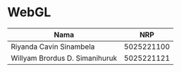 # WebGL

| Nama                           | NRP        |
| ------------------------------ | ---------- |
| Riyanda Cavin Sinambela        | 5025221100 |
| Willyam Brordus D. Simanihuruk | 5025221121 |
